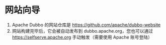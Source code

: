 # 网站向导

1. Apache Dubbo 的网站仓库是 https://github.com/apache/dubbo-website
2. 网站构建完毕后，它会被自动发布到 dubbo.apache.org，您也可以通过 https://selfserve.apache.org 手动触发（需要使用 Apache 账号登陆）

